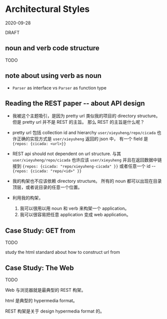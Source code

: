 # Architectural Styles

2020-09-28

DRAFT

## noun and verb code structure

TODO

## note about using verb as noun

- `Parser` as interface vs `Parser` as function type

## Reading the REST paper -- about API design

- 我被这个主题吸引，是因为 pretty url 类似我的项目的 directory structure。
  但是 pretty url 并不是 REST 的主旨。
  那么 REST 的主旨是什么呢？

- pretty url 包括 collection id and hierarchy
  `user/xieyuheng/repo/cicada`
  也许正确的实现方式是 `user/xieyuheng` 返回的 json 中，
  有一个 field 是 `{repos: {cicada: <url>}}`

- REST api should not dependent on url structure.
  与其 `user/xieyuheng/repo/cicada`
  也许应该 `user/xieyuheng`
  并且在返回数据中链接到 `{repos: {cicada: "repo/xieyuheng-cicada" }}`
  或者任意一个 id -- `{repos: {cicada: "repo/<id>" }}`

- 我的构架也不应该依赖 directory structure。
  所有的 noun 都可以出现在目录顶层，或者说目录的任意一个位置。

- 利用我的构架，
  1. 我可以很用以用 noun 和 verb 来构架一个 application。
  2. 我可以很容易把任意 application 变成 web application。

## Case Study: GET from

TODO

study the html standard about how to construct url from <form method="GET">

## Case Study: The Web

TODO

Web 与浏览器就是最典型的 REST 构架。

html 是典型的 hypermedia format。

REST 构架是关于 design hypermedia format 的。
